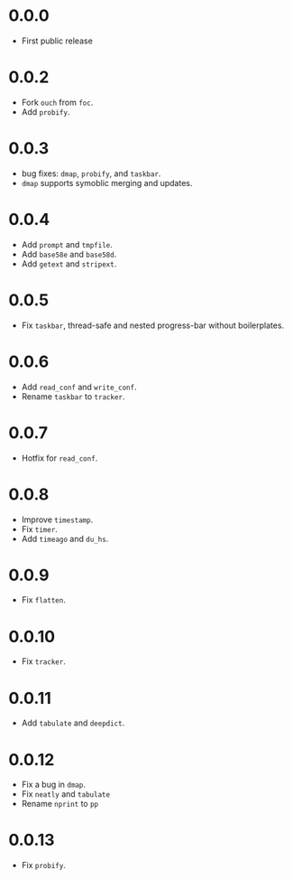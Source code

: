 # 0.0.0
- First public release

# 0.0.2
- Fork `ouch` from `foc`.
- Add `probify`.

# 0.0.3
- bug fixes: `dmap`, `probify`, and `taskbar`.
- `dmap` supports symoblic merging and updates.

# 0.0.4
- Add `prompt` and `tmpfile`.
- Add `base58e` and `base58d`.
- Add `getext` and `stripext`.

# 0.0.5
- Fix `taskbar`, thread-safe and nested progress-bar without boilerplates.

# 0.0.6
- Add `read_conf` and `write_conf`.
- Rename `taskbar` to `tracker`.

# 0.0.7
- Hotfix for `read_conf`.

# 0.0.8
- Improve `timestamp`.
- Fix `timer`.
- Add `timeago` and `du_hs`.

# 0.0.9
- Fix `flatten`.

# 0.0.10
- Fix `tracker`.

# 0.0.11
- Add `tabulate` and `deepdict`.

# 0.0.12
- Fix a bug in `dmap`.
- Fix `neatly` and `tabulate`
- Rename `nprint` to `pp`

# 0.0.13
- Fix `probify`.
